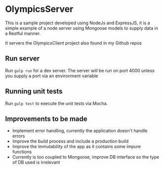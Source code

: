 # OlympicsServer

This is a sample project developed using NodeJs and ExpressJS, it is a simple example of a node server using Mongoose models to supply data in a Restful manner.

It servers the OlympicsClient project also found in my Github repos


## Run server
Run `gulp run` for a dev server. The server will be run on port 4000 unless you supply a port via an environment variable

## Running unit tests

Run `gulp test` to execute the unit tests via Mocha.

## Improvements to be made

* Implement error handling, currently the application doesn't handle errors 
* Improve the build process and include a production build
* Improve the immutability of the app as it contains some impure functions
* Currently is too coupled to Mongoose, improve DB interface so the type of DB used is irrelevant
